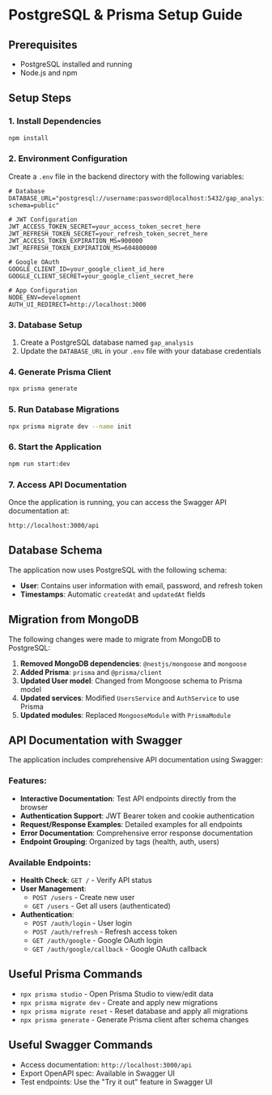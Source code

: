 # PostgreSQL & Prisma Setup Guide

## Prerequisites
- PostgreSQL installed and running
- Node.js and npm

## Setup Steps

### 1. Install Dependencies
```bash
npm install
```

### 2. Environment Configuration
Create a `.env` file in the backend directory with the following variables:

```env
# Database
DATABASE_URL="postgresql://username:password@localhost:5432/gap_analysis?schema=public"

# JWT Configuration
JWT_ACCESS_TOKEN_SECRET=your_access_token_secret_here
JWT_REFRESH_TOKEN_SECRET=your_refresh_token_secret_here
JWT_ACCESS_TOKEN_EXPIRATION_MS=900000
JWT_REFRESH_TOKEN_EXPIRATION_MS=604800000

# Google OAuth
GOOGLE_CLIENT_ID=your_google_client_id_here
GOOGLE_CLIENT_SECRET=your_google_client_secret_here

# App Configuration
NODE_ENV=development
AUTH_UI_REDIRECT=http://localhost:3000
```

### 3. Database Setup
1. Create a PostgreSQL database named `gap_analysis`
2. Update the `DATABASE_URL` in your `.env` file with your database credentials

### 4. Generate Prisma Client
```bash
npx prisma generate
```

### 5. Run Database Migrations
```bash
npx prisma migrate dev --name init
```

### 6. Start the Application
```bash
npm run start:dev
```

### 7. Access API Documentation
Once the application is running, you can access the Swagger API documentation at:
```
http://localhost:3000/api
```

## Database Schema
The application now uses PostgreSQL with the following schema:

- **User**: Contains user information with email, password, and refresh token
- **Timestamps**: Automatic `createdAt` and `updatedAt` fields

## Migration from MongoDB
The following changes were made to migrate from MongoDB to PostgreSQL:

1. **Removed MongoDB dependencies**: `@nestjs/mongoose` and `mongoose`
2. **Added Prisma**: `prisma` and `@prisma/client`
3. **Updated User model**: Changed from Mongoose schema to Prisma model
4. **Updated services**: Modified `UsersService` and `AuthService` to use Prisma
5. **Updated modules**: Replaced `MongooseModule` with `PrismaModule`

## API Documentation with Swagger
The application includes comprehensive API documentation using Swagger:

### Features:
- **Interactive Documentation**: Test API endpoints directly from the browser
- **Authentication Support**: JWT Bearer token and cookie authentication
- **Request/Response Examples**: Detailed examples for all endpoints
- **Error Documentation**: Comprehensive error response documentation
- **Endpoint Grouping**: Organized by tags (health, auth, users)

### Available Endpoints:
- **Health Check**: `GET /` - Verify API status
- **User Management**: 
  - `POST /users` - Create new user
  - `GET /users` - Get all users (authenticated)
- **Authentication**:
  - `POST /auth/login` - User login
  - `POST /auth/refresh` - Refresh access token
  - `GET /auth/google` - Google OAuth login
  - `GET /auth/google/callback` - Google OAuth callback

## Useful Prisma Commands
- `npx prisma studio` - Open Prisma Studio to view/edit data
- `npx prisma migrate dev` - Create and apply new migrations
- `npx prisma migrate reset` - Reset database and apply all migrations
- `npx prisma generate` - Generate Prisma client after schema changes

## Useful Swagger Commands
- Access documentation: `http://localhost:3000/api`
- Export OpenAPI spec: Available in Swagger UI
- Test endpoints: Use the "Try it out" feature in Swagger UI
